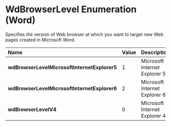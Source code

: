 
# WdBrowserLevel Enumeration (Word)

Specifies the version of Web browser at which you want to target new Web pages created in Microsoft Word.



|**Name**|**Value**|**Description**|
|:-----|:-----|:-----|
|**wdBrowserLevelMicrosoftInternetExplorer5**|1|Microsoft Internet Explorer 5.|
|**wdBrowserLevelMicrosoftInternetExplorer6**|2|Microsoft Internet Explorer 6.|
|**wdBrowserLevelV4**|0|Microsoft Internet Explorer 4.|
